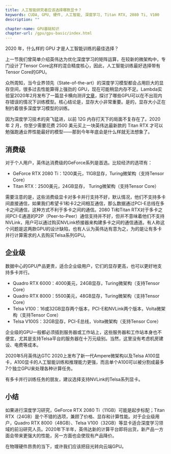 ```yaml
---
title: 人工智能研究者应该选择哪款显卡？
keywords: CUDA, GPU, 硬件, 人工智能, 深度学习, Titan RTX, 2080 Ti, V100
description: ""

chapter-name: GPU基础知识
chapter-url: /gpu/gpu-basic/index.html
---
```


2020 年，什么样的 GPU 才是人工智能训练的最佳选择？

上一节我们曾简单介绍英伟达为优化深度学习的矩阵运算，在较新的微架构中，专门设计了Tensor Core这样的混合精度核心，因此，人工智能训练最好选择带有Tensor Core的GPU。

众所周知，当今业界领先（State-of-the-art）的深度学习模型都会占用巨大的显存空间，很多过去性能算得上强劲的 GPU，现在可能稍显内存不足。Lambda实验室2020年2月发布了一篇显卡横向测评[文章](https://lambdalabs.com/blog/choosing-a-gpu-for-deep-learning/)，探讨了哪些GPU可以在不出现内存错误的情况下训练模型。核心结论是，显存大小非常重要。是的，显存大小正在制约着很多深度学习模型的训练。

因为深度学习技术的突飞猛进，以前 12G 内存打天下的局面不复存在了。2020 年 2 月，你至少需要花费 2500 美元买上一块英伟达最新款的 Titan RTX 才可以勉强跑通业界性能最好的模型——那到今年年底会是什么样就无法想象了。

## 消费级

对于个人用户，英伟达消费级的GeForce系列是首选。比较经济的选项有：

* GeForce RTX 2080 Ti：1200美元，11GB显存，Turing微架构（支持Tensor Core）
* Titan RTX：2500美元，24GB显存， Turing微架构（支持Tensor Core）

需要注意的是，这些消费级显卡对多卡并行支持不好，默认情况，他们不支持多卡间直接通信，如果我们希望卡1和卡2之间相互通信，那么数据通过PCI-E总线在多卡之间通信，这种方式不利于多卡之间的通信。2080 Ti和Titan RTX对于多卡之间PCI-E通道的P2P（Peer-to-Peer）通信支持并不好，但并不意味着他们不支持NVLink，用户可以通过购买NVLink桥接器来构建多卡之间的通信通道。有人称这个问题是这两款GPU的设计缺陷，也有人认为英伟达有意为之，为的是让有多卡并行计算需求的人去购买Telsa系列GPU。

## 企业级

数据中心的GPU产品更贵，适合企业级用户，它们的显存更高，也可以更好地支持多卡并行。

* Quadro RTX 6000：4000美元，24GB显存，Turing微架构（支持Tensor Core）
* Quadro RTX 8000：5500美元，48GB显存，Turing微架构（支持Tensor Core）
* Telsa V100：16或32GB显存两个版本，PCI-E和NVLink两个版本，Volta微架构（支持Tensor Core）
* Telsa V100S：32GB显存，PCI-E总线，Volta微架构（支持Tensor Core）

企业级的GPU一般都必须插到服务器或工作站上，这些服务器和工作站本身也不便宜，尤其是支持Telsa平台的服务器在十万元级别。当然，这里没有考虑机房建设、电费等成本。

2020年5月英伟达GTC 2020上发布了新一代Ampere微架构以及Telsa A100显卡，A100显卡的人工智能训练和推理能力更强，而且单个A100可以被分割成最多7个独立GPU来处理各种计算任务。

有多卡并行训练任务的朋友，建议选择支持NVLink的Telsa系列显卡。

## 小结

如果进行深度学习研究，GeForce RTX 2080 Ti（11GB）可能是起步标配；Titan RTX（24GB）是个不错的选项，兼顾了价格、显存和计算性能。对于企业级用户，Quadro RTX 8000（48GB）、Telsa V100（32GB）等显卡适合深度学习领域的前沿研究人员。2020年下半年，英伟达新的计算平台即将出货，新产品一方面会带来更强大的性能，另一方面也会使现有产品降价。

在物理硬件昂贵的当下，或许我们应该把目光转向云端GPU。